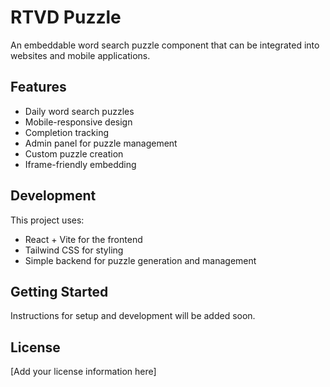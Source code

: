 # RTVD Puzzle

An embeddable word search puzzle component that can be integrated into websites and mobile applications.

## Features

- Daily word search puzzles
- Mobile-responsive design
- Completion tracking
- Admin panel for puzzle management
- Custom puzzle creation
- Iframe-friendly embedding

## Development

This project uses:
- React + Vite for the frontend
- Tailwind CSS for styling
- Simple backend for puzzle generation and management

## Getting Started

Instructions for setup and development will be added soon.

## License

[Add your license information here]